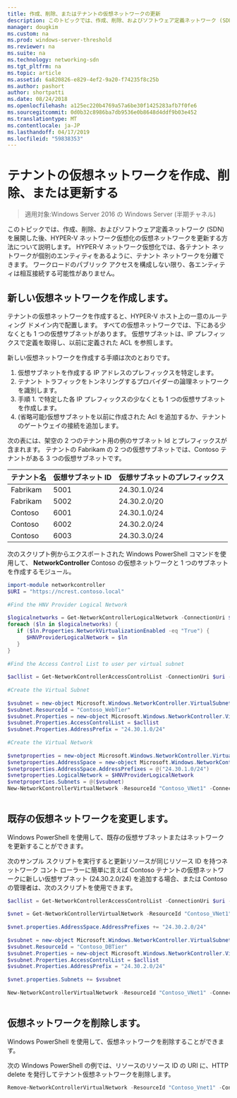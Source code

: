 ```yaml
---
title: 作成、削除、またはテナントの仮想ネットワークの更新
description: このトピックでは、作成、削除、およびソフトウェア定義ネットワーク (SDN) を展開した後、HYPER-V ネットワーク仮想化の仮想ネットワークを更新する方法について説明します。 HYPER-V ネットワーク仮想化では、各テナント ネットワークが個別のエンティティをあるように、テナント ネットワークを分離できます。 ワークロードのパブリック アクセスを構成しない限り、各エンティティは相互接続する可能性がありません。
manager: dougkim
ms.custom: na
ms.prod: windows-server-threshold
ms.reviewer: na
ms.suite: na
ms.technology: networking-sdn
ms.tgt_pltfrm: na
ms.topic: article
ms.assetid: 6a820826-e829-4ef2-9a20-f74235f8c25b
ms.author: pashort
author: shortpatti
ms.date: 08/24/2018
ms.openlocfilehash: a125ec220b4769a57a6be30f1425283afb7f0fe6
ms.sourcegitcommit: 0d0b32c8986ba7db9536e0b8648d4ddf9b03e452
ms.translationtype: MT
ms.contentlocale: ja-JP
ms.lasthandoff: 04/17/2019
ms.locfileid: "59838353"
---
```

# <a name="create-delete-or-update-tenant-virtual-networks"></a>テナントの仮想ネットワークを作成、削除、または更新する

>適用対象:Windows Server 2016 の Windows Server (半期チャネル)

このトピックでは、作成、削除、およびソフトウェア定義ネットワーク (SDN) を展開した後、HYPER-V ネットワーク仮想化の仮想ネットワークを更新する方法について説明します。 HYPER-V ネットワーク仮想化では、各テナント ネットワークが個別のエンティティをあるように、テナント ネットワークを分離できます。 ワークロードのパブリック アクセスを構成しない限り、各エンティティは相互接続する可能性がありません。   
  
## <a name="create-a-new-virtual-network"></a>新しい仮想ネットワークを作成します。  
テナントの仮想ネットワークを作成すると、HYPER-V ホスト上の一意のルーティング ドメイン内で配置します。 すべての仮想ネットワークでは、下にある少なくとも 1 つの仮想サブネットがあります。 仮想サブネットは、IP プレフィックスで定義を取得し、以前に定義された ACL を参照します。  

新しい仮想ネットワークを作成する手順は次のとおりです。

1. 仮想サブネットを作成する IP アドレスのプレフィックスを特定します。   
2. テナント トラフィックをトンネリングするプロバイダーの論理ネットワークを識別します。   
3. 手順 1. で特定した各 IP プレフィックスの少なくとも 1 つの仮想サブネットを作成します。 
4. (省略可能)仮想サブネットを以前に作成された Acl を追加するか、テナントのゲートウェイの接続を追加します。 

次の表には、架空の 2 つのテナント用の例のサブネット Id とプレフィックスが含まれます。 テナントの Fabrikam の 2 つの仮想サブネットでは、Contoso テナントがある 3 つの仮想サブネットです。  
 
  
テナント名  |仮想サブネット ID  |仮想サブネットのプレフィックス    
---------|---------|---------  
Fabrikam    |5001         |24.30.1.0/24           
Fabrikam     |5002         | 24.30.2.0/20          
Contoso    |6001         |  24.30.1.0/24         
Contoso    | 6002        |  24.30.2.0/24         
Contoso     | 6003        | 24.30.3.0/24          
  
次のスクリプト例からエクスポートされた Windows PowerShell コマンドを使用して、 **NetworkController** Contoso の仮想ネットワークと 1 つのサブネットを作成するモジュール。   
  
```Powershell  
import-module networkcontroller  
$URI = "https://ncrest.contoso.local"  
  
#Find the HNV Provider Logical Network  
  
$logicalnetworks = Get-NetworkControllerLogicalNetwork -ConnectionUri $uri  
foreach ($ln in $logicalnetworks) {  
   if ($ln.Properties.NetworkVirtualizationEnabled -eq "True") {  
      $HNVProviderLogicalNetwork = $ln  
   }  
}   
  
#Find the Access Control List to user per virtual subnet  
  
$acllist = Get-NetworkControllerAccessControlList -ConnectionUri $uri -ResourceId "AllowAll"  
  
#Create the Virtual Subnet  
  
$vsubnet = new-object Microsoft.Windows.NetworkController.VirtualSubnet  
$vsubnet.ResourceId = "Contoso_WebTier"  
$vsubnet.Properties = new-object Microsoft.Windows.NetworkController.VirtualSubnetProperties  
$vsubnet.Properties.AccessControlList = $acllist  
$vsubnet.Properties.AddressPrefix = "24.30.1.0/24"  
  
#Create the Virtual Network  
  
$vnetproperties = new-object Microsoft.Windows.NetworkController.VirtualNetworkProperties  
$vnetproperties.AddressSpace = new-object Microsoft.Windows.NetworkController.AddressSpace  
$vnetproperties.AddressSpace.AddressPrefixes = @("24.30.1.0/24")  
$vnetproperties.LogicalNetwork = $HNVProviderLogicalNetwork  
$vnetproperties.Subnets = @($vsubnet)  
New-NetworkControllerVirtualNetwork -ResourceId "Contoso_VNet1" -ConnectionUri $uri -Properties $vnetproperties  
  
```  
  
## <a name="modify-an-existing-virtual-network"></a>既存の仮想ネットワークを変更します。  
Windows PowerShell を使用して、既存の仮想サブネットまたはネットワークを更新することができます。   
  
次のサンプル スクリプトを実行すると更新リソースが同じリソース ID を持つネットワーク コント ローラーに簡単に言えば Contoso テナントの仮想ネットワークに新しい仮想サブネット (24.30.2.0/24) を追加する場合、または Contoso の管理者は、次のスクリプトを使用できます。  
  
```PowerShell  
$acllist = Get-NetworkControllerAccessControlList -ConnectionUri $uri -ResourceId "AllowAll"  
  
$vnet = Get-NetworkControllerVirtualNetwork -ResourceId "Contoso_VNet1" -ConnectionUri $uri  
  
$vnet.properties.AddressSpace.AddressPrefixes += "24.30.2.0/24"  
  
$vsubnet = new-object Microsoft.Windows.NetworkController.VirtualSubnet  
$vsubnet.ResourceId = "Contoso_DBTier"  
$vsubnet.Properties = new-object Microsoft.Windows.NetworkController.VirtualSubnetProperties  
$vsubnet.Properties.AccessControlList = $acllist  
$vsubnet.Properties.AddressPrefix = "24.30.2.0/24"  
  
$vnet.properties.Subnets += $vsubnet  
  
New-NetworkControllerVirtualNetwork -ResourceId "Contoso_VNet1" -ConnectionUri $uri -properties $vnet.properties  
  
```  
  
## <a name="delete-a-virtual-network"></a>仮想ネットワークを削除します。  
  
Windows PowerShell を使用して、仮想ネットワークを削除することができます。  
  
次の Windows PowerShell の例では、リソースのリソース ID の URI に、HTTP delete を発行してテナント仮想ネットワークを削除します。  

```PowerShell  
Remove-NetworkControllerVirtualNetwork -ResourceId "Contoso_Vnet1" -ConnectionUri $uri  
```

